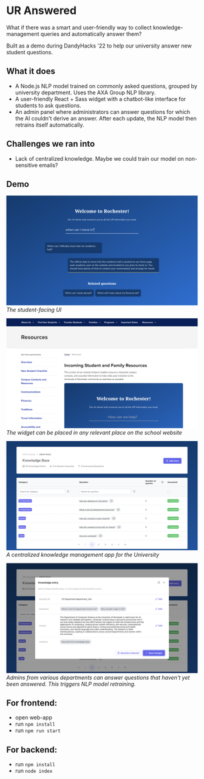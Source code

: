 # UR Answered

What if there was a smart and user-friendly way to collect knowledge-management queries and automatically answer them?

Built as a demo during DandyHacks '22 to help our university answer new student questions.

## What it does
- A Node.js NLP model trained on commonly asked questions, grouped by university department. Uses the AXA Group NLP library.
- A user-friendly React + Sass widget with a chatbot-like interface for students to ask questions.
- An admin panel where administrators can answer questions for which the AI couldn't derive an answer. After each update, the NLP model then retrains itself automatically.

## Challenges we ran into
- Lack of centralized knowledge. Maybe we could train our model on non-sensitive emails?

## Demo

![The student-facing UI](./demo-1.png)
*The student-facing UI*

![The widget can be placed in any relevant place on the school website](./demo-2.png)
*The widget can be placed in any relevant place on the school website*

![A centralized knowledge management app for the University](./demo-3.png)
*A centralized knowledge management app for the University*

![Admins from various departments can answer questions that haven't yet been answered. This triggers NLP model retraining.](./demo-4.png)
*Admins from various departments can answer questions that haven't yet been answered. This triggers NLP model retraining.*

## For frontend:

- open web-app
- run `npm install`
- run `npm run start`

## For backend:

- run `npm install`
- run `node index`